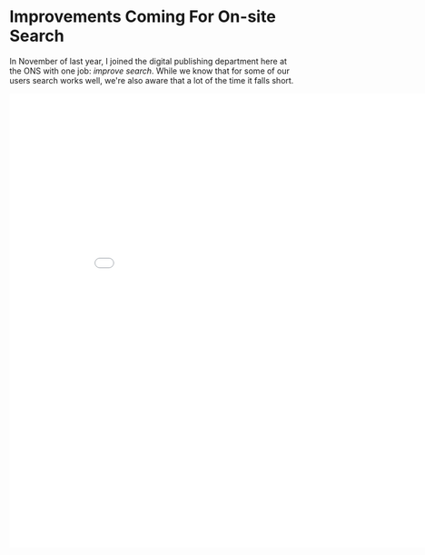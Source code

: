 # Improvements Coming For On-site Search

In November of last year, I joined the digital publishing department here at the ONS with one job: *improve search*. While we know that for some of our users search works well, we're also aware that a lot of the time it falls short.


<iframe width="900" height="800" frameborder="0" scrolling="no" src="//plot.ly/~Sully0190/6.embed"></iframe>

